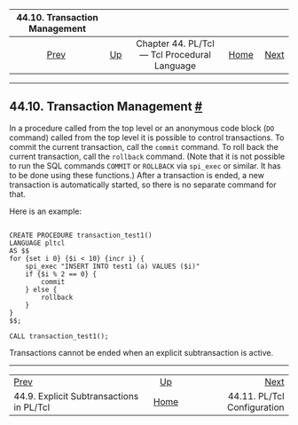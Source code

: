 <!--?xml version="1.0" encoding="UTF-8" standalone="no"?-->

|                          44.10. Transaction Management                         |                                                                 |                                              |                                                       |                                                          |
| :----------------------------------------------------------------------------: | :-------------------------------------------------------------- | :------------------------------------------: | ----------------------------------------------------: | -------------------------------------------------------: |
| [Prev](pltcl-subtransactions.html "44.9. Explicit Subtransactions in PL/Tcl")  | [Up](pltcl.html "Chapter 44. PL/Tcl — Tcl Procedural Language") | Chapter 44. PL/Tcl — Tcl Procedural Language | [Home](index.html "PostgreSQL 17devel Documentation") |  [Next](pltcl-config.html "44.11. PL/Tcl Configuration") |

***

## 44.10. Transaction Management [#](#PLTCL-TRANSACTIONS)

In a procedure called from the top level or an anonymous code block (`DO` command) called from the top level it is possible to control transactions. To commit the current transaction, call the `commit` command. To roll back the current transaction, call the `rollback` command. (Note that it is not possible to run the SQL commands `COMMIT` or `ROLLBACK` via `spi_exec` or similar. It has to be done using these functions.) After a transaction is ended, a new transaction is automatically started, so there is no separate command for that.

Here is an example:

```

CREATE PROCEDURE transaction_test1()
LANGUAGE pltcl
AS $$
for {set i 0} {$i < 10} {incr i} {
    spi_exec "INSERT INTO test1 (a) VALUES ($i)"
    if {$i % 2 == 0} {
        commit
    } else {
        rollback
    }
}
$$;

CALL transaction_test1();
```

Transactions cannot be ended when an explicit subtransaction is active.

***

|                                                                                |                                                                 |                                                          |
| :----------------------------------------------------------------------------- | :-------------------------------------------------------------: | -------------------------------------------------------: |
| [Prev](pltcl-subtransactions.html "44.9. Explicit Subtransactions in PL/Tcl")  | [Up](pltcl.html "Chapter 44. PL/Tcl — Tcl Procedural Language") |  [Next](pltcl-config.html "44.11. PL/Tcl Configuration") |
| 44.9. Explicit Subtransactions in PL/Tcl                                       |      [Home](index.html "PostgreSQL 17devel Documentation")      |                              44.11. PL/Tcl Configuration |
